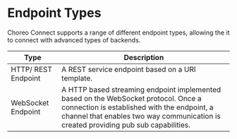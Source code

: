 # Endpoint Types

Choreo Connect supports a range of different endpoint types, allowing the it to connect with
  advanced types of backends.

|Type                     |Description                                                                                                                                                                                                                                                                                                                                                                                                       |
|-------------------------|------------------------------------------------------------------------------------------------------------------------------------------------------------------------------------------------------------------------------------------------------------------------------------------------------------------------------------------------------------------------------------------------------------|
| HTTP/ REST Endpoint     | A REST service endpoint based on a URI template.   |                  
| WebSocket Endpoint    | A HTTP based streaming endpoint implemented based on the WebSocket protocol. Once a connection is  established with the endpoint, a channel that enables two way communication is created providing pub sub capabilities. |                                                                                                                 

